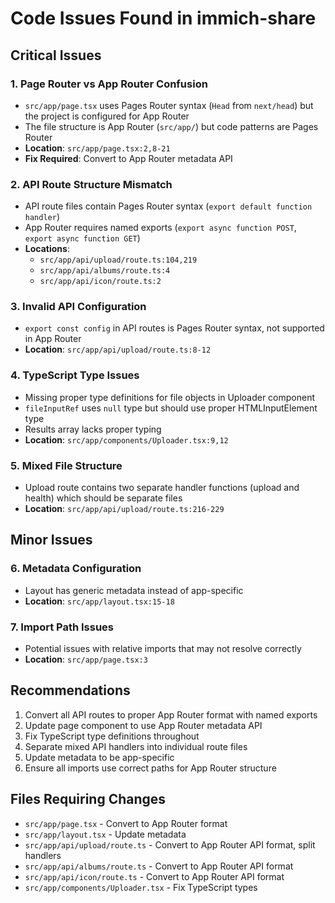 # Code Issues Found in immich-share

## Critical Issues

### 1. **Page Router vs App Router Confusion** 
- `src/app/page.tsx` uses Pages Router syntax (`Head` from `next/head`) but the project is configured for App Router
- The file structure is App Router (`src/app/`) but code patterns are Pages Router
- **Location**: `src/app/page.tsx:2,8-21`
- **Fix Required**: Convert to App Router metadata API

### 2. **API Route Structure Mismatch**
- API route files contain Pages Router syntax (`export default function handler`) 
- App Router requires named exports (`export async function POST`, `export async function GET`)
- **Locations**: 
  - `src/app/api/upload/route.ts:104,219`
  - `src/app/api/albums/route.ts:4`
  - `src/app/api/icon/route.ts:2`

### 3. **Invalid API Configuration**
- `export const config` in API routes is Pages Router syntax, not supported in App Router
- **Location**: `src/app/api/upload/route.ts:8-12`

### 4. **TypeScript Type Issues**
- Missing proper type definitions for file objects in Uploader component
- `fileInputRef` uses `null` type but should use proper HTMLInputElement type
- Results array lacks proper typing
- **Location**: `src/app/components/Uploader.tsx:9,12`

### 5. **Mixed File Structure**
- Upload route contains two separate handler functions (upload and health) which should be separate files
- **Location**: `src/app/api/upload/route.ts:216-229`

## Minor Issues

### 6. **Metadata Configuration**
- Layout has generic metadata instead of app-specific
- **Location**: `src/app/layout.tsx:15-18`

### 7. **Import Path Issues**
- Potential issues with relative imports that may not resolve correctly
- **Location**: `src/app/page.tsx:3`

## Recommendations

1. Convert all API routes to proper App Router format with named exports
2. Update page component to use App Router metadata API  
3. Fix TypeScript type definitions throughout
4. Separate mixed API handlers into individual route files
5. Update metadata to be app-specific
6. Ensure all imports use correct paths for App Router structure

## Files Requiring Changes

- `src/app/page.tsx` - Convert to App Router format
- `src/app/layout.tsx` - Update metadata
- `src/app/api/upload/route.ts` - Convert to App Router API format, split handlers
- `src/app/api/albums/route.ts` - Convert to App Router API format  
- `src/app/api/icon/route.ts` - Convert to App Router API format
- `src/app/components/Uploader.tsx` - Fix TypeScript types